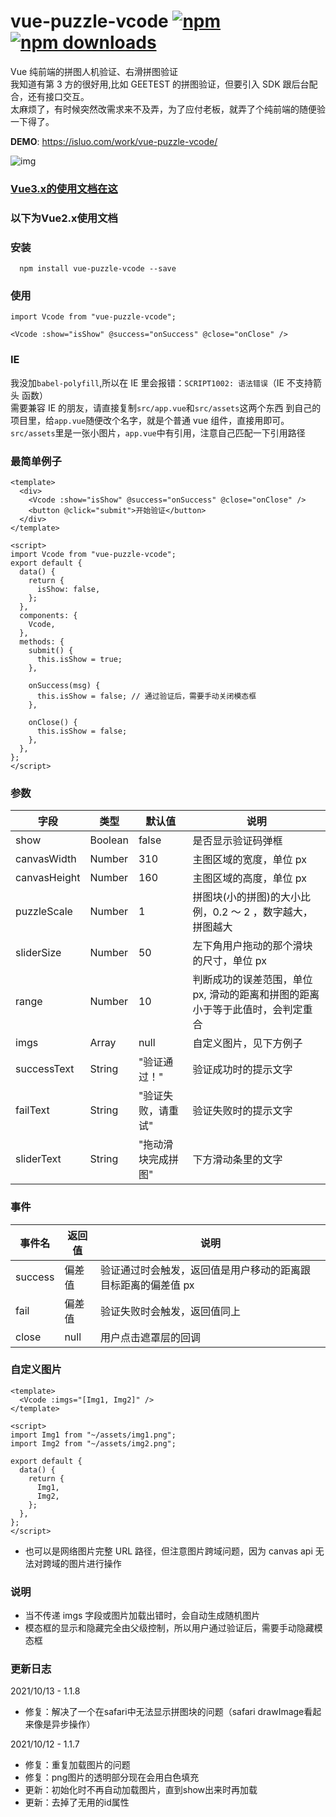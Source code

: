 # vue-puzzle-vcode [![npm](https://img.shields.io/npm/v/vue-puzzle-vcode.svg)](https://www.npmjs.com/package/vue-puzzle-vcode) [![npm downloads](https://img.shields.io/npm/dt/vue-puzzle-vcode.svg)](https://www.npmjs.com/package/vue-puzzle-vcode)

Vue 纯前端的拼图人机验证、右滑拼图验证<br/> 我知道有第 3 方的很好用,比如 GEETEST
的拼图验证，但要引入 SDK 跟后台配合，还有接口交互。<br/> 太麻烦了，有时候突然改需求来不及弄，为了应付老板，就弄了个纯前端的随便验一下得了。

**DEMO**: https://isluo.com/work/vue-puzzle-vcode/

![img](public/demo.gif)


### [Vue3.x的使用文档在这](README3.md)
### 以下为Vue2.x使用文档<br/>


### 安装

```node
  npm install vue-puzzle-vcode --save
```

### 使用

```vue
import Vcode from "vue-puzzle-vcode";

<Vcode :show="isShow" @success="onSuccess" @close="onClose" />
```

### IE

我没加`babel-polyfill`,所以在 IE 里会报错：`SCRIPT1002: 语法错误`（IE 不支持箭头
函数）<br/> 需要兼容 IE 的朋友，请直接复制`src/app.vue`和`src/assets`这两个东西
到自己的项目里，给`app.vue`随便改个名字，就是个普通 vue 组件，直接用即可。<br/>
`src/assets`里是一张小图片，`app.vue`中有引用，注意自己匹配一下引用路径

### 最简单例子

```vue
<template>
  <div>
    <Vcode :show="isShow" @success="onSuccess" @close="onClose" />
    <button @click="submit">开始验证</button>
  </div>
</template>

<script>
import Vcode from "vue-puzzle-vcode";
export default {
  data() {
    return {
      isShow: false,
    };
  },
  components: {
    Vcode,
  },
  methods: {
    submit() {
      this.isShow = true;
    },

    onSuccess(msg) {
      this.isShow = false; // 通过验证后，需要手动关闭模态框
    },

    onClose() {
      this.isShow = false;
    },
  },
};
</script>
```

### 参数

| 字段         | 类型    | 默认值             | 说明                                                                          |
| ------------ | ------- | ------------------ | ----------------------------------------------------------------------------- |
| show         | Boolean | false              | 是否显示验证码弹框                                                            |
| canvasWidth  | Number  | 310                | 主图区域的宽度，单位 px                                                       |
| canvasHeight | Number  | 160                | 主图区域的高度，单位 px                                                       |
| puzzleScale  | Number  | 1                  | 拼图块(小的拼图)的大小比例，0.2 ～ 2 ，数字越大，拼图越大                     |
| sliderSize   | Number  | 50                 | 左下角用户拖动的那个滑块的尺寸，单位 px                                       |
| range        | Number  | 10                 | 判断成功的误差范围，单位 px, 滑动的距离和拼图的距离小于等于此值时，会判定重合 |
| imgs         | Array   | null               | 自定义图片，见下方例子                                                        |
| successText  | String  | "验证通过！"       | 验证成功时的提示文字                                                          |
| failText     | String  | "验证失败，请重试" | 验证失败时的提示文字                                                          |
| sliderText   | String  | "拖动滑块完成拼图" | 下方滑动条里的文字                                                            |

### 事件

| 事件名  | 返回值 | 说明                                                          |
| ------- | ------ | ------------------------------------------------------------- |
| success | 偏差值 | 验证通过时会触发，返回值是用户移动的距离跟目标距离的偏差值 px |
| fail    | 偏差值 | 验证失败时会触发，返回值同上                                  |
| close   | null   | 用户点击遮罩层的回调                                          |

### 自定义图片

```vue
<template>
  <Vcode :imgs="[Img1, Img2]" />
</template>

<script>
import Img1 from "~/assets/img1.png";
import Img2 from "~/assets/img2.png";

export default {
  data() {
    return {
      Img1,
      Img2,
    };
  },
};
</script>
```

- 也可以是网络图片完整 URL 路径，但注意图片跨域问题，因为 canvas api 无法对跨域的图片进行操作


### 说明

- 当不传递 imgs 字段或图片加载出错时，会自动生成随机图片
- 模态框的显示和隐藏完全由父级控制，所以用户通过验证后，需要手动隐藏模态框

### 更新日志
2021/10/13 - 1.1.8<br/>
- 修复：解决了一个在safari中无法显示拼图块的问题（safari drawImage看起来像是异步操作）

2021/10/12 - 1.1.7<br/>
- 修复：重复加载图片的问题
- 修复：png图片的透明部分现在会用白色填充
- 更新：初始化时不再自动加载图片，直到show出来时再加载
- 更新：去掉了无用的id属性
